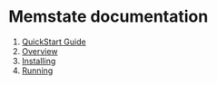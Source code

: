 # Memstate documentation

1. [QuickStart Guide](/src/Memstate.Docs.GettingStarted/QuickStart)
1. [Overview](overview.md)
1. [Installing](installing.md)
1. [Running](running.md)

